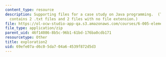 ```yaml
---
content_type: resource
description: Supporting files for a case study on Java programming.  (This ZIP file
  contains 2 .txt files and 2 files with no file extension.)
file: https://ol-ocw-studio-app-qa.s3.amazonaws.com/courses/6-005-elements-of-software-construction-fall-2008/69efe07ad6c05da704a64539f872d5d3_exploration2.zip
file_type: application/zip
parent_uid: 46f14086-8b5c-96b1-61bd-176ba0cdb171
resourcetype: Other
title: exploration2
uid: 69efe07a-d6c0-5da7-04a6-4539f872d5d3
---
```

